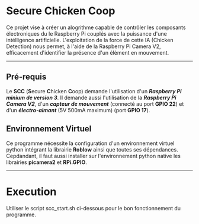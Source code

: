 # Secure Chicken Coop
Ce projet vise à créer un alogrithme capable de contrôler les composants électroniques du le Raspberry Pi couplés avec la puissance d'une intélligence artificielle. 
L'exploitation de la force de cette IA (Chicken Detection) nous permet, à l'aide de la Raspberry Pi Camera V2, efficacement d'identifier la présence
d'un élèment en mouvement.

---
## Pré-requis

Le **SCC** (**S**ecure **C**hicken **C**oop) demande l'utilisation d'un ___Raspberry Pi minium de version 3___. Il demande aussi l'utilisation de la ___Raspberry Pi Camera V2___,
d'un ___capteur de mouvement___ (connecté au port **GPIO 22**) et d'un ___électro-aimant___ (5V 500mA maximum) (port **GPIO 17**).

## Environnement Virtuel

Ce programme nécessite la configuration d'un environnement virtuel python intégrant la librairie **Roblow** ainsi que toutes ses dépendances. 
Cepdandant, il faut aussi installer sur l'environnement python native les librairies **picamera2** et **RPi.GPIO**.

---

# Execution

Utiliser le script scc_start.sh ci-dessous pour le bon fonctionnement du programme.
